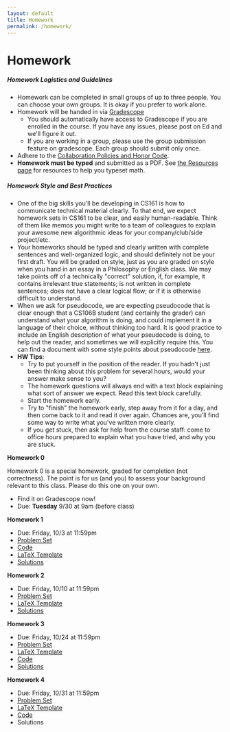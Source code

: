 ```yaml
---
layout: default
title: Homework
permalink: /homework/
---
```


# Homework

<div class="panel">
<h5 class="card-title">Homework Logistics and Guidelines</h5>
<ul>
<li> Homework can be completed in small groups of up to three people.  You can choose your own groups.  It is okay if you prefer to work alone.</li>
<li> Homework will be handed in via <a href="https://www.gradescope.com/courses/1077282">Gradescope</a>
	<ul> <li> You should automatically have access to Gradescope if you are enrolled in the course.  If you have any issues, please post on Ed and we'll figure it out. </li> 
	<li> If you are working in a group, please use the group submission feature on gradescope.  Each group should submit only once.</li> 
</ul></li>
<li> Adhere to the <a href="/policies/">Collaboration Policies and Honor Code</a>.</li>
<li> <b>Homework must be typed</b> and submitted as a PDF.  See <a href="/resources/">the Resources page</a> for resources to help you typeset math.</li>
</ul>
</div>

<div class="panel">
<h5 class="card-title">Homework Style and Best Practices</h5>
<ul>
<li> One of the big skills you'll be developing in CS161 is how to communicate technical material clearly. To that end, we expect homework sets in CS161 to be clear, and easily human-readable. Think of them like memos you might write to a team of colleagues to explain your awesome new algorithmic ideas for your company/club/side project/etc. </li>
<li> Your homeworks should be typed and clearly written with complete sentences and well-organized logic, and should definitely not be your first draft.  You will be graded on style, just as you are graded on style when you hand in an essay in a Philosophy or English class.  We may take points off of a technically "correct" solution, if, for example, it contains irrelevant true statements; is not written in complete sentences; does not have a clear logical flow; or if it is otherwise difficult to understand. </li>
<li> When we ask for pseudocode, we are expecting pseudocode that is clear enough that a CS106B student (and certainly the grader) can understand what your algorithm is doing, and could implement it in a language of their choice, without thinking too hard. It is good practice to include an English description of what your pseudocode is doing, to help out the reader, and sometimes we will explicitly require this.  You can find a document with some style points about pseudocode <a href="/assets/Resources/pseudocode_guidelines.pdf">here</a>.</li>
<li><b>HW Tips</b>:
<ul>
	<li> Try to put yourself in the position of the reader. If you hadn't just been thinking about this problem for several hours, would your answer make sense to you?</li>
	<li> The homework questions will always end with a text block explaining what sort of answer we expect. Read this text block carefully.</li>
	<li> Start the homework early.</li>
	<li> Try to "finish" the homework early, step away from it for a day, and then come back to it and read it over again. Chances are, you'll find some way to write what you've written more clearly.</li>
	<li> If you get stuck, then ask for help from the course staff: come to office hours prepared to explain what you have tried, and why you are stuck.</li>
</ul></li>
</ul>
</div>

<div class="card mb-4">
  <div class="card-header">
    <strong>Homework 0</strong>
  </div>
  <div class="card-body">
    <p class="card-text">
Homework 0 is a special homework, graded for completion (not correctness).  The point is for us (and you) to assess your background relevant to this class.  Please do this one on your own.
	<ul>
	<li> Find it on Gradescope now! </li>
	<li> Due: <b>Tuesday</b> 9/30 at 9am (before class)</li>
	</ul>
</p>
  </div>
</div>

<div class="card mb-4">
  <div class="card-header">
    <strong>Homework 1</strong>
  </div>
  <div class="card-body">
    <p class="card-text">
	<ul>
	<li> Due: Friday, 10/3 at 11:59pm</li>
	<li> <a href="/assets/homework/worksheets/HW1.pdf">Problem Set</a> </li>
	<li> <a href="/assets/homework/code/HW1_code.zip">Code</a> </li>
	<li> <a href="/assets/homework/latex_templates/HW1_Latex.zip">LaTeX Template</a> </li>
	<li> <a href="/assets/homework/solutions/HW1-Solutions.pdf"> Solutions </a> </li>
	</ul>
</p>
  </div>
</div>
<div class="card mb-4">
  <div class="card-header">
    <strong>Homework 2</strong>
  </div>
  <div class="card-body">
    <p class="card-text">
	<ul>
	<li> Due: Friday, 10/10 at 11:59pm</li>
	<li> <a href="/assets/homework/worksheets/HW2.pdf">Problem Set</a> </li>
	<li> <a href="/assets/homework/latex_templates/HW2_Latex.zip">LaTeX Template</a> </li>
	<li> <a href="/assets/homework/solutions/HW2-Solutions.pdf">Solutions</a> </li>
	</ul>
</p>
  </div>
</div>

<div class="card mb-4">
  <div class="card-header">
    <strong>Homework 3</strong>
  </div>
  <div class="card-body">
    <p class="card-text">
	<ul>
	<li> Due: Friday, 10/24 at 11:59pm</li>
	<li> <a href="/assets/homework/worksheets/HW3.pdf">Problem Set</a> </li>
	<li> <a href="/assets/homework/latex_templates/HW3_Latex.zip">LaTeX Template</a> </li>
	<li> <a href="/assets/homework/code/HW3_code.zip">Code</a></li>
	<li> <a href="/assets/homework/solutions/HW3-Solutions.pdf">Solutions</a> </li>
	</ul>
</p>
  </div>
</div>

<div class="card mb-4">
  <div class="card-header">
    <strong>Homework 4</strong>
  </div>
  <div class="card-body">
    <p class="card-text">
	<ul>
	<li> Due: Friday, 10/31 at 11:59pm</li>
	<li> <a href="/assets/homework/worksheets/HW4.pdf">Problem Set</a> </li>
	<li> <a href="/assets/homework/latex_templates/HW4_Latex.zip">LaTeX Template</a> </li>
	<li> <a href="/assets/homework/code/HW4_code.zip">Code</a></li>
	<li> Solutions </li>
	</ul>
</p>
  </div>
</div>